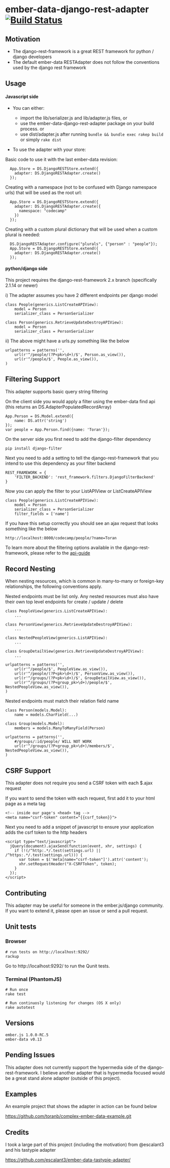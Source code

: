 # ember-data-django-rest-adapter [![Build Status](https://secure.travis-ci.org/toranb/ember-data-django-rest-adapter.png?branch=master)](https://travis-ci.org/toranb/ember-data-django-rest-adapter)

## Motivation
- The django-rest-framework is a great REST framework for python / django developers
- The default ember-data RESTAdapter does not follow the conventions used by the django rest framework


## Usage

#### Javascript side

- You can either:
  - import the lib/serializer.js and lib/adapter.js files, or
  - use the ember-data-django-rest-adapter package on your build process.
  or
  - use dist/adapter.js after running `bundle && bundle exec rakep build` or simply `rake dist`

- To use the adapter with your store:

Basic code to use it with the last ember-data revision:

      App.Store = DS.DjangoRESTStore.extend({
        adapter: DS.DjangoRESTAdapter.create()
      });

Creating with a namespace (not to be confused with Django namespace urls) that will be used as the root url:

      App.Store = DS.DjangoRESTStore.extend({
        adapter: DS.DjangoRESTAdapter.create({
          namespace: "codecamp"
        })
      });

Creating with a custom plural dictionary that will be used when a custom plural is needed:

      DS.DjangoRESTAdapter.configure("plurals", {"person" : "people"});
      App.Store = DS.DjangoRESTStore.extend({
        adapter: DS.DjangoRESTAdapter.create()
      });


#### python/django side
This project requires the django-rest-framework 2.x branch (specifically 2.1.14 or newer)

i) The adapter assumes you have 2 different endpoints per django model

    class People(generics.ListCreateAPIView):
        model = Person
        serializer_class = PersonSerializer

    class Person(generics.RetrieveUpdateDestroyAPIView):
        model = Person
        serializer_class = PersonSerializer


ii) The above might have a urls.py something like the below

    urlpatterns = patterns('',
        url(r'^/people/(?P<pk>\d+)/$', Person.as_view()),
        url(r'^/people/$', People.as_view()),
    )


## Filtering Support
This adapter supports basic query string filtering

On the client side you would apply a filter using the ember-data find api (this returns an DS.AdapterPopulatedRecordArray)

	App.Person = DS.Model.extend({
	    name: DS.attr('string')
	});
	var people = App.Person.find({name: 'Toran'});

On the server side you first need to add the django-filter dependency

    pip install django-filter

Next you need to add a setting to tell the django-rest-framework that you intend to use this dependency as your filter backend

    REST_FRAMEWORK = {
        'FILTER_BACKEND': 'rest_framework.filters.DjangoFilterBackend'
    }

Now you can apply the filter to your ListAPIView or ListCreateAPIView

    class People(generics.ListCreateAPIView):
        model = Person
        serializer_class = PersonSerializer
        filter_fields = ['name']

If you have this setup correctly you should see an ajax request that looks something like the below

    http://localhost:8000/codecamp/people/?name=Toran

To learn more about the filtering options available in the django-rest-framework, please refer to the [api-guide][filtering]

[filtering]: http://django-rest-framework.org/api-guide/filtering.html#generic-filtering


## Record Nesting
When nesting resources, which is common in many-to-many or foreign-key relationships, the following conventions apply.

Nested endpoints must be list only.  Any nested resources must also have their own top level endpoints for create / update / delete

    class PeopleView(generics.ListCreateAPIView):
        ...
    
    class PersonView(generics.RetrieveUpdateDestroyAPIView):
        ...
    
    class NestedPeopleView(generics.ListAPIView):
        ...
    
    class GroupDetailView(generics.RetrieveUpdateDestroyAPIView):
        ...
    
    urlpatterns = patterns('',
        url(r'^/people/$', PeopleView.as_view()),
        url(r'^/people/(?P<pk>\d+)/$', PersonView.as_view()),
        url(r'^/groups/(?P<pk>\d+)/$', GroupDetailView.as_view()),
        url(r'^/groups/(?P<group_pk>\d+)/people/$', NestedPeopleView.as_view()),
    )

Nested endpoints must match their relation field name

    class Person(models.Model):
        name = models.CharField(...)
    
    class Group(models.Model):
        members = models.ManyToManyField(Person)
    
    urlpatterns = patterns('',
        #/groups/:id/people/ WILL NOT WORK
        url(r'^/groups/(?P<group_pk>\d+)/members/$', NestedPeopleView.as_view()),
    )

## CSRF Support
This adapter does not require you send a CSRF token with each $.ajax request

If you want to send the token with each request, first add it to your html page as a meta tag

    <!-- inside our page's <head> tag -->
    <meta name="csrf-token" content="{{csrf_token}}">

Next you need to add a snippet of javascript to ensure your application adds the csrf token to the http headers

    <script type="text/javascript">
      jQuery(document).ajaxSend(function(event, xhr, settings) {
        if (!(/^http:.*/.test(settings.url) || /^https:.*/.test(settings.url))) {
          var token = $('meta[name="csrf-token"]').attr('content');
          xhr.setRequestHeader("X-CSRFToken", token);
        }
      });
    </script>

## Contributing
This adapter may be useful for someone in the ember.js/django community. If you want to extend it, please open an issue or send a pull request.

## Unit tests

### Browser

    # run tests on http://localhost:9292/
    rackup

Go to http://localhost:9292/ to run the Qunit tests.

### Terminal (PhantomJS)

    # Run once
    rake test

    # Run continuosly listening for changes (OS X only)
    rake autotest

## Versions
    ember.js 1.0.0-RC.5
    ember-data v0.13

## Pending Issues
This adapter does not currently support the hypermedia side of the django-rest-framework. I believe another adapter that is hypermedia focused would be a great stand alone adapter (outside of this project).

## Examples
An example project that shows the adapter in action can be found below

https://github.com/toranb/complex-ember-data-example.git

## Credits
I took a large part of this project (including the motivation) from @escalant3 and his tastypie adapter

https://github.com/escalant3/ember-data-tastypie-adapter/
